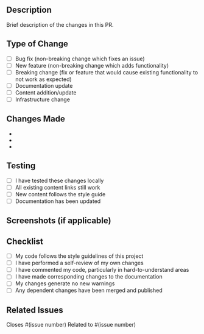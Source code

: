 ## Description
Brief description of the changes in this PR.

## Type of Change
- [ ] Bug fix (non-breaking change which fixes an issue)
- [ ] New feature (non-breaking change which adds functionality)
- [ ] Breaking change (fix or feature that would cause existing functionality to not work as expected)
- [ ] Documentation update
- [ ] Content addition/update
- [ ] Infrastructure change

## Changes Made
- 
- 
- 

## Testing
- [ ] I have tested these changes locally
- [ ] All existing content links still work
- [ ] New content follows the style guide
- [ ] Documentation has been updated

## Screenshots (if applicable)

## Checklist
- [ ] My code follows the style guidelines of this project
- [ ] I have performed a self-review of my own changes
- [ ] I have commented my code, particularly in hard-to-understand areas
- [ ] I have made corresponding changes to the documentation
- [ ] My changes generate no new warnings
- [ ] Any dependent changes have been merged and published

## Related Issues
Closes #(issue number)
Related to #(issue number)

